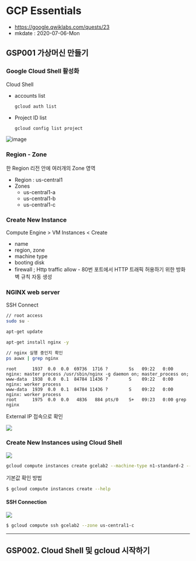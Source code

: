 # GCP Essentials

- https://google.qwiklabs.com/quests/23
- mkdate : 2020-07-06-Mon

## GSP001 가상머신 만들기

### Google Cloud Shell 활성화

Cloud Shell

- accounts list

	```bash
	gcloud auth list

	```
	
- Project ID list

	```bash
	gcloud config list project
	```
![image](https://gitlab.com/ezerwi/spring_tutorial/uploads/60d938248eaf797187c57e8c7bad8625/image.png)
	
### Region - Zone

한 Region 리전 안에 여러개의 Zone 영역

- Region : us-central1
- Zones
	- us-central1-a
	- us-central1-b
	- us-central1-c 

### Create New Instance

Compute Engine > VM Instances < Create

- name
- region, zone
- machine type
- booting disk
- firewall ; Http traffic allow - 80번 포트에서 HTTP 트래픽 허용하기 위한 방화벽 규칙 자동 생성

### NGINX web server

SSH Connect

```bash
// root access
sudo su -

apt-get update

apt-get install nginx -y

// nginx 실행 중인지 확인
ps auwx | grep nginx
```

```
root      1937  0.0  0.0  69736  1716 ?        Ss   09:22   0:00 nginx: master process /usr/sbin/nginx -g daemon on; master_process on;
www-data  1938  0.0  0.1  84784 11436 ?        S    09:22   0:00 nginx: worker process
www-data  1939  0.0  0.1  84784 11436 ?        S    09:22   0:00 nginx: worker process
root      1975  0.0  0.0   4836   884 pts/0    S+   09:23   0:00 grep nginx

```

External IP 접속으로 확인

![](https://gitlab.com/ezerwi/spring_tutorial/uploads/27642840593d5da24652dd3c0190300f/image.png)

### Create New Instances using Cloud Shell

![](https://gitlab.com/ezerwi/spring_tutorial/uploads/73dc26f0f12bdc64686aa06acfc9ad3b/image.png)

```bash
gcloud compute instances create gcelab2 --machine-type n1-standard-2 --zone us-central1-c
```

기본값 확인 방법

```bash
$ gcloud compute instances create --help
```



#### SSH Connection

![](https://gitlab.com/ezerwi/spring_tutorial/uploads/35f0dfb46af946baa008595f5dd71ec7/image.png)

```bash
$ gcloud compute ssh gcelab2 --zone us-central1-c
```

---

## GSP002. Cloud Shell 및 gcloud 시작하기
